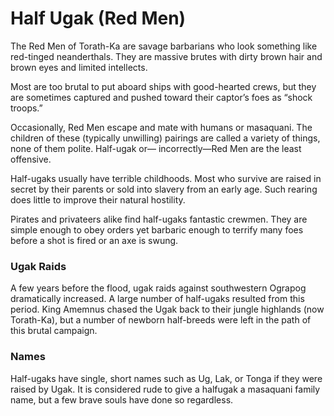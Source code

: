 # Half Ugak (Red Men)
The Red Men of Torath-Ka are savage barbarians who look something like red-tinged neanderthals. They are massive brutes with dirty brown hair and brown eyes and limited intellects.

Most are too brutal to put aboard ships with good-hearted crews, but they are sometimes captured and pushed toward their captor’s foes as “shock troops.”

Occasionally, Red Men escape and mate with humans or masaquani. The children of these (typically unwilling) pairings are called a variety of things, none of them polite. Half-ugak or— incorrectly—Red Men are the least offensive.

Half-ugaks usually have terrible childhoods. Most who survive are raised in secret by their parents or sold into slavery from an early age. Such rearing does little to improve their natural hostility.

Pirates and privateers alike find half-ugaks fantastic crewmen. They are simple enough to obey orders yet barbaric enough to terrify many foes before a shot is fired or an axe is swung.
### Ugak Raids

A few years before the flood, ugak raids against southwestern Ograpog dramatically increased. A large number of half-ugaks resulted from this period. King Amemnus chased the Ugak back to their jungle highlands (now Torath-Ka), but a number of newborn half-breeds were left in the path of this brutal campaign.
### Names
Half-ugaks have single, short names such as Ug, Lak, or Tonga if they were raised by Ugak. It is considered rude to give a halfugak a masaquani family name, but a few brave souls have done so regardless.